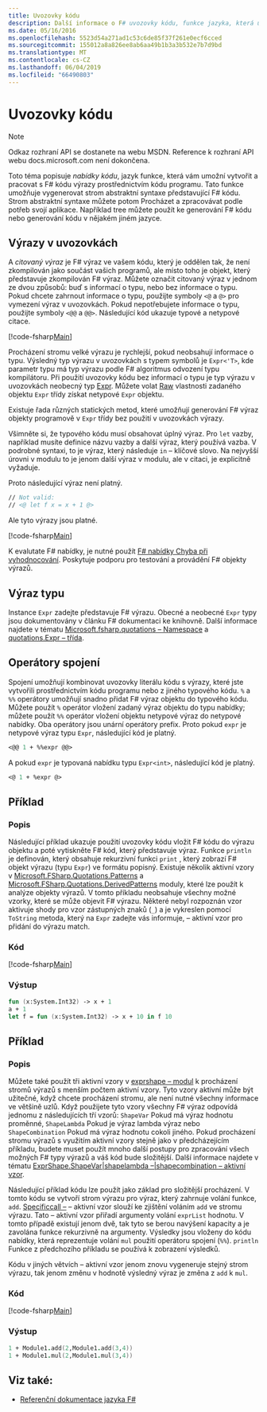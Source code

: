 ```yaml
---
title: Uvozovky kódu
description: Další informace o F# uvozovky kódu, funkce jazyka, která umožňuje generovat a pracovat s F# kódu výrazy prostřednictvím kódu programu.
ms.date: 05/16/2016
ms.openlocfilehash: 5523d54a271ad1c53c6de85f37f261e0ecf6cced
ms.sourcegitcommit: 155012a8a826ee8ab6aa49b1b3a3b532e7b7d9bd
ms.translationtype: MT
ms.contentlocale: cs-CZ
ms.lasthandoff: 06/04/2019
ms.locfileid: "66490803"
---
```

# <a name="code-quotations"></a>Uvozovky kódu

> [!NOTE]
> Odkaz rozhraní API se dostanete na webu MSDN.  Reference k rozhraní API webu docs.microsoft.com není dokončena.

Toto téma popisuje *nabídky kódu*, jazyk funkce, která vám umožní vytvořit a pracovat s F# kódu výrazy prostřednictvím kódu programu. Tato funkce umožňuje vygenerovat strom abstraktní syntaxe představující F# kódu. Strom abstraktní syntaxe můžete potom Procházet a zpracovávat podle potřeb svojí aplikace. Například tree můžete použít ke generování F# kódu nebo generování kódu v nějakém jiném jazyce.

## <a name="quoted-expressions"></a>Výrazy v uvozovkách

A *citovaný výraz* je F# výraz ve vašem kódu, který je oddělen tak, že není zkompilován jako součást vašich programů, ale místo toho je objekt, který představuje zkompilován F# výraz. Můžete označit citovaný výraz v jednom ze dvou způsobů: buď s informací o typu, nebo bez informace o typu. Pokud chcete zahrnout informace o typu, použijte symboly `<@` a `@>` pro vymezení výraz v uvozovkách. Pokud nepotřebujete informace o typu, použijte symboly `<@@` a `@@>`. Následující kód ukazuje typové a netypové citace.

[!code-fsharp[Main](../../../samples/snippets/fsharp/lang-ref-3/snippet501.fs)]

Procházení stromu velké výrazu je rychlejší, pokud neobsahují informace o typu. Výsledný typ výrazu v uvozovkách s typem symbolů je `Expr<'T>`, kde parametr typu má typ výrazu podle F# algoritmus odvození typu kompilátoru. Při použití uvozovky kódu bez informací o typu je typ výrazu v uvozovkách neobecný typ [Expr](https://msdn.microsoft.com/library/ed6a2caf-69d4-45c2-ab97-e9b3be9bce65). Můžete volat [Raw](https://msdn.microsoft.com/library/47fb94f1-e77f-4c68-aabc-2b0ba40d59c2) vlastnosti zadaného objektu `Expr` třídy získat netypové `Expr` objektu.

Existuje řada různých statických metod, které umožňují generování F# výraz objekty programově v `Expr` třídy bez použití v uvozovkách výrazy.

Všimněte si, že typového kódu musí obsahovat úplný výraz. Pro `let` vazby, například musíte definice názvu vazby a další výraz, který používá vazba. V podrobné syntaxi, to je výraz, který následuje `in` – klíčové slovo. Na nejvyšší úrovni v modulu to je jenom další výraz v modulu, ale v citaci, je explicitně vyžaduje.

Proto následující výraz není platný.

```fsharp
// Not valid:
// <@ let f x = x + 1 @>
```

Ale tyto výrazy jsou platné.

[!code-fsharp[Main](../../../samples/snippets/fsharp/lang-ref-3/snippet502.fs)]

K evalutate F# nabídky, je nutné použít [ F# nabídky Chyba při vyhodnocování](https://github.com/fsprojects/FSharp.Quotations.Evaluator). Poskytuje podporu pro testování a provádění F# objekty výrazů.

## <a name="expr-type"></a>Výraz typu

Instance `Expr` zadejte představuje F# výrazu. Obecné a neobecné `Expr` typy jsou dokumentovány v článku F# dokumentaci ke knihovně. Další informace najdete v tématu [Microsoft.fsharp.quotations – Namespace](https://msdn.microsoft.com/visualfsharpdocs/conceptual/microsoft.fsharp.quotations-namespace-%5bfsharp%5d) a [quotations.Expr – třída](https://msdn.microsoft.com/visualfsharpdocs/conceptual/quotations.expr-class-%5bfsharp%5d).

## <a name="splicing-operators"></a>Operátory spojení

Spojení umožňují kombinovat uvozovky literálu kódu s výrazy, které jste vytvořili prostřednictvím kódu programu nebo z jiného typového kódu. `%` a `%%` operátory umožňují snadno přidat F# výraz objektu do typového kódu. Můžete použít `%` operátor vložení zadaný výraz objektu do typu nabídky; můžete použít `%%` operátor vložení objektu netypové výraz do netypové nabídky. Oba operátory jsou unární operátory prefix. Proto pokud `expr` je netypové výraz typu `Expr`, následující kód je platný.

```fsharp
<@@ 1 + %%expr @@>
```

A pokud `expr` je typovaná nabídku typu `Expr<int>`, následující kód je platný.

```fsharp
<@ 1 + %expr @>
```

## <a name="example"></a>Příklad

### <a name="description"></a>Popis

Následující příklad ukazuje použití uvozovky kódu vložit F# kódu do výrazu objektu a poté vytiskněte F# kód, který představuje výraz. Funkce `println` je definován, který obsahuje rekurzivní funkci `print` , který zobrazí F# objekt výrazu (typu `Expr`) ve formátu popisný. Existuje několik aktivní vzory v [Microsoft.FSharp.Quotations.Patterns](https://msdn.microsoft.com/library/093944a9-c752-403a-8983-5fcd5dbf92a4) a [Microsoft.FSharp.Quotations.DerivedPatterns](https://msdn.microsoft.com/library/d2434a6e-ae7b-4f3d-b567-c162938bc9cd) moduly, které lze použít k analýze objekty výrazů. V tomto příkladu neobsahuje všechny možné vzorky, které se může objevit F# výrazu. Některé nebyl rozpoznán vzor aktivuje shody pro vzor zástupných znaků (`_`) a je vykreslen pomocí `ToString` metoda, který na `Expr` zadejte vás informuje, – aktivní vzor pro přidání do výrazu match.

### <a name="code"></a>Kód

[!code-fsharp[Main](../../../samples/snippets/fsharp/lang-ref-3/snippet601.fs)]

### <a name="output"></a>Výstup

```fsharp
fun (x:System.Int32) -> x + 1
a + 1
let f = fun (x:System.Int32) -> x + 10 in f 10
```

## <a name="example"></a>Příklad

### <a name="description"></a>Popis

Můžete také použít tři aktivní vzory v [exprshape – modul](https://msdn.microsoft.com/library/7685150e-2432-4d39-9338-57292eff18de) k procházení stromů výrazů s menším počtem aktivní vzory. Tyto vzory aktivní může být užitečné, když chcete procházení stromu, ale není nutné všechny informace ve většině uzlů. Když použijete tyto vzory všechny F# výraz odpovídá jednomu z následujících tří vzorů: `ShapeVar` Pokud má výraz hodnotu proměnné, `ShapeLambda` Pokud je výraz lambda výraz nebo `ShapeCombination` Pokud má výraz hodnotu cokoli jiného. Pokud procházení stromu výrazů s využitím aktivní vzory stejně jako v předcházejícím příkladu, budete muset použít mnoho další postupy pro zpracování všech možných F# typy výrazů a váš kód bude složitější. Další informace najdete v tématu [ExprShape.ShapeVar&#124;shapelambda –&#124;shapecombination – aktivní vzor](https://msdn.microsoft.com/visualfsharpdocs/conceptual/exprshape.shapevarhshapelambdahshapecombination-active-pattern-%5bfsharp%5d).

Následující příklad kódu lze použít jako základ pro složitější procházení. V tomto kódu se vytvoří strom výrazu pro výraz, který zahrnuje volání funkce, `add`. [Specificcall –](https://msdn.microsoft.com/library/05a77b21-20fe-4b9a-8e07-aa999538198d) – aktivní vzor slouží ke zjištění voláním `add` ve stromu výrazu. Tato – aktivní vzor přiřadí argumenty volání `exprList` hodnotu. V tomto případě existují jenom dvě, tak tyto se berou navýšení kapacity a je zavolána funkce rekurzivně na argumenty. Výsledky jsou vloženy do kódu nabídky, která reprezentuje volání `mul` použití operátoru spojení (`%%`). `println` Funkce z předchozího příkladu se používá k zobrazení výsledků.

Kódu v jiných větvích – aktivní vzor jenom znovu vygeneruje stejný strom výrazu, tak jenom změnu v hodnotě výsledný výraz je změna z `add` k `mul`.

### <a name="code"></a>Kód

[!code-fsharp[Main](../../../samples/snippets/fsharp/lang-ref-3/snippet701.fs)]

### <a name="output"></a>Výstup

```fsharp
1 + Module1.add(2,Module1.add(3,4))
1 + Module1.mul(2,Module1.mul(3,4))
```

## <a name="see-also"></a>Viz také:

- [Referenční dokumentace jazyka F#](index.md)
